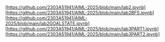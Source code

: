 [https://github.com/2303A51941/AIML-2025/blob/main/lab2.ipynb]
[https://github.com/2303A51941/AIML-2025/blob/main/lab2BFS.ipynb]
[https://github.com/2303A51941/AIML-2025/blob/main/lab2GOALSTATE.ipynb]
[https://github.com/2303A51941/AIML-2025/blob/main/lab3PART1.ipynb]
[https://github.com/2303A51941/AIML-2025/blob/main/lab3PART2.ipynb]

